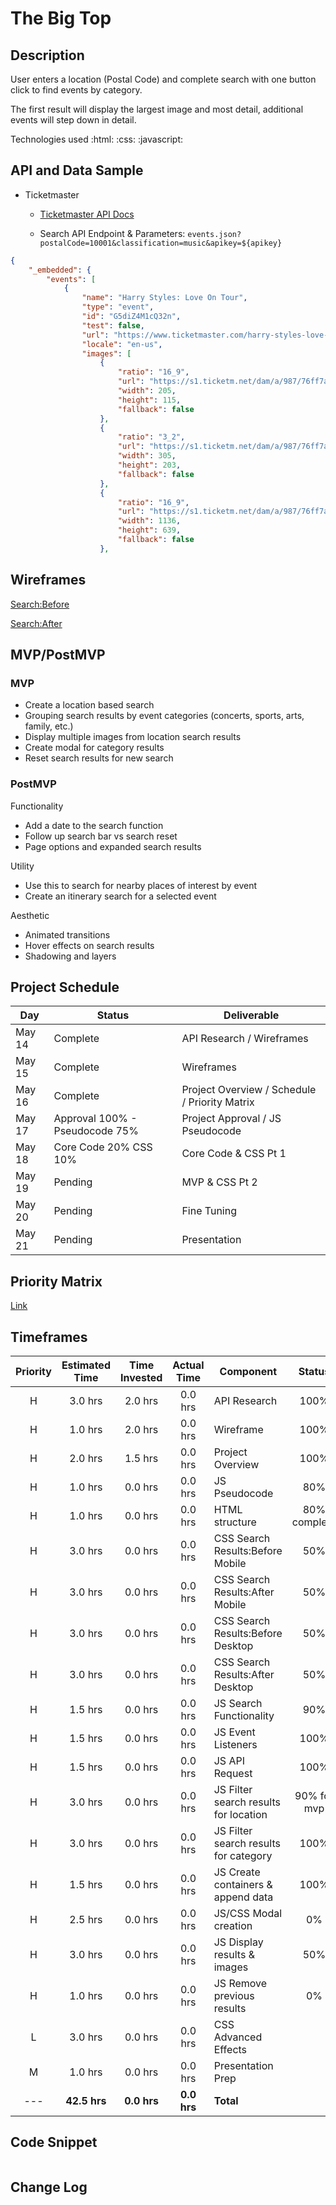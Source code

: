 # The Big Top

## Description
User enters a location (Postal Code) and complete search with one button click to find events by category.

The first result will display the largest image and most detail, additional events will step down in detail.

Technologies used :html: :css: :javascript:

## API and Data Sample

- Ticketmaster 

  - [Ticketmaster API Docs](https://developer.ticketmaster.com/products-and-docs/apis/discovery-api/v2/)

  - Search API Endpoint & Parameters: `events.json?postalCode=10001&classification=music&apikey=${apikey}`

```json
{
    "_embedded": {
        "events": [
            {
                "name": "Harry Styles: Love On Tour",
                "type": "event",
                "id": "G5diZ4M1cQ32n",
                "test": false,
                "url": "https://www.ticketmaster.com/harry-styles-love-on-tour-new-york-new-york-10-03-2021/event/3B005772AD6923EA",
                "locale": "en-us",
                "images": [
                    {
                        "ratio": "16_9",
                        "url": "https://s1.ticketm.net/dam/a/987/76ff7a29-6b21-4ac5-bdf3-d7268760e987_1206471_EVENT_DETAIL_PAGE_16_9.jpg",
                        "width": 205,
                        "height": 115,
                        "fallback": false
                    },
                    {
                        "ratio": "3_2",
                        "url": "https://s1.ticketm.net/dam/a/987/76ff7a29-6b21-4ac5-bdf3-d7268760e987_1206471_ARTIST_PAGE_3_2.jpg",
                        "width": 305,
                        "height": 203,
                        "fallback": false
                    },
                    {
                        "ratio": "16_9",
                        "url": "https://s1.ticketm.net/dam/a/987/76ff7a29-6b21-4ac5-bdf3-d7268760e987_1206471_RETINA_LANDSCAPE_16_9.jpg",
                        "width": 1136,
                        "height": 639,
                        "fallback": false
                    },
```

## Wireframes
[Search:Before](https://whimsical.com/mvp-search-before-GKAiJrt2JtRX3Xn3sLdApn)

[Search:After](https://whimsical.com/mvp-search-after-W5SS6ffdSQDNMY5WPStdLt)

## MVP/PostMVP

### MVP 
- Create a location based search
- Grouping search results by event categories (concerts, sports, arts, family, etc.)
- Display multiple images from location search results
- Create modal for category results
- Reset search results for new search

### PostMVP  
Functionality
- Add a date to the search function
- Follow up search bar vs search reset
- Page options and expanded search results

Utility
- Use this to search for nearby places of interest by event
- Create an itinerary search for a selected event

Aesthetic
- Animated transitions
- Hover effects on search results
- Shadowing and layers

## Project Schedule

|  Day | Status | Deliverable
|---|---|---|
|May 14| Complete | API Research / Wireframes 
|May 15| Complete | Wireframes 
|May 16| Complete | Project Overview / Schedule / Priority Matrix
|May 17| Approval 100% - Pseudocode 75% | Project Approval / JS Pseudocode
|May 18| Core Code 20% CSS 10% | Core Code & CSS Pt 1
|May 19| Pending | MVP & CSS Pt 2
|May 20| Pending | Fine Tuning
|May 21| Pending | Presentation

## Priority Matrix
[Link](https://whimsical.com/priority-chart-X3QPMc4fT3tBpvieoTZTbY)

## Timeframes

| Priority | Estimated Time | Time Invested | Actual Time | Component | Status |
| :---:    |  :---:         |  :---:        | :---:       | ---     | :---: |
| H        | 3.0 hrs        | 2.0 hrs      | 0.0 hrs      | API Research | 100%
| H        | 1.0 hrs        | 2.0 hrs      | 0.0 hrs      | Wireframe | 100%
| H        | 2.0 hrs        | 1.5 hrs      | 0.0 hrs      | Project Overview | 100%
| H        | 1.0 hrs        | 0.0 hrs      | 0.0 hrs      | JS Pseudocode | 80%
| H        | 1.0 hrs        | 0.0 hrs      | 0.0 hrs      | HTML structure | 80% complete
| H        | 3.0 hrs        | 0.0 hrs      | 0.0 hrs      | CSS Search Results:Before Mobile | 50%
| H        | 3.0 hrs        | 0.0 hrs      | 0.0 hrs      | CSS Search Results:After Mobile | 50%
| H        | 3.0 hrs        | 0.0 hrs      | 0.0 hrs      | CSS Search Results:Before Desktop | 50%
| H        | 3.0 hrs        | 0.0 hrs      | 0.0 hrs      | CSS Search Results:After Desktop | 50%
| H        | 1.5 hrs        | 0.0 hrs      | 0.0 hrs      | JS Search Functionality | 90%
| H        | 1.5 hrs        | 0.0 hrs      | 0.0 hrs      | JS Event Listeners | 100%
| H        | 1.5 hrs        | 0.0 hrs      | 0.0 hrs      | JS API Request | 100%
| H        | 3.0 hrs        | 0.0 hrs      | 0.0 hrs      | JS Filter search results for location | 90% for mvp
| H        | 3.0 hrs        | 0.0 hrs      | 0.0 hrs      | JS Filter search results for category | 100%
| H        | 1.5 hrs        | 0.0 hrs      | 0.0 hrs      | JS Create containers & append data | 100%
| H        | 2.5 hrs        | 0.0 hrs      | 0.0 hrs      | JS/CSS Modal creation | 0%
| H        | 3.0 hrs        | 0.0 hrs      | 0.0 hrs      | JS Display results & images | 50%
| H        | 1.0 hrs        | 0.0 hrs      | 0.0 hrs      | JS Remove previous results | 0%
| L        | 3.0 hrs        | 0.0 hrs      | 0.0 hrs      | CSS Advanced Effects |
| M        | 1.0 hrs        | 0.0 hrs      | 0.0 hrs      | Presentation Prep |
| ---      | **42.5 hrs**        | **0.0 hrs**     | **0.0 hrs**      | **Total** |


## Code Snippet

```

```

## Change Log
